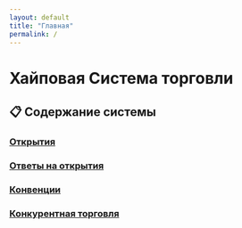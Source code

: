 ```yaml
---
layout: default
title: "Главная"
permalink: /
---
```


# Хайповая Система торговли


## 📋 Содержание системы

### [Открытия](openings.html)

### [Ответы на открытия](responses.html)

### [Конвенции](conventions.html)

### [Конкурентная торговля](competitive.html)
